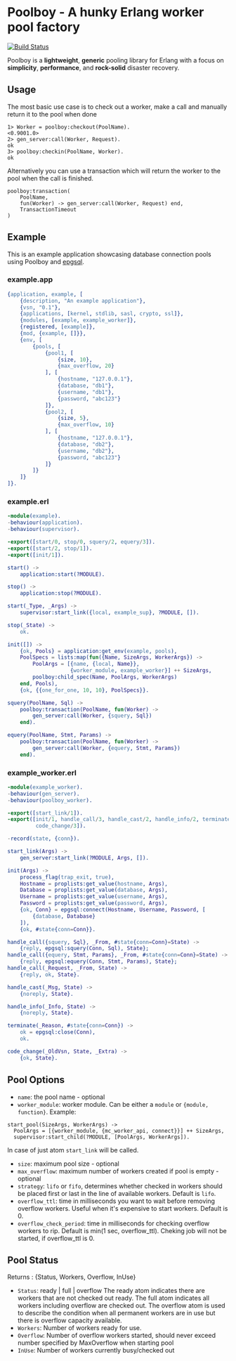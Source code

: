 # Poolboy - A hunky Erlang worker pool factory

[![Build Status](https://api.travis-ci.org/comtihon/poolboy.svg?branch=master)](https://travis-ci.org/comtihon/poolboy)


Poolboy is a **lightweight**, **generic** pooling library for Erlang with a
focus on **simplicity**, **performance**, and **rock-solid** disaster recovery.

## Usage
The most basic use case is to check out a worker, make a call and manually 
return it to the pool when done
```erl-sh
1> Worker = poolboy:checkout(PoolName).
<0.9001.0>
2> gen_server:call(Worker, Request).
ok
3> poolboy:checkin(PoolName, Worker).
ok
```
Alternatively you can use a transaction which will return the worker to the 
pool when the call is finished.
```erl-sh
poolboy:transaction(
    PoolName,
    fun(Worker) -> gen_server:call(Worker, Request) end, 
    TransactionTimeout
)
```
## Example

This is an example application showcasing database connection pools using
Poolboy and [epgsql](https://github.com/epgsql/epgsql).

### example.app

```erlang
{application, example, [
    {description, "An example application"},
    {vsn, "0.1"},
    {applications, [kernel, stdlib, sasl, crypto, ssl]},
    {modules, [example, example_worker]},
    {registered, [example]},
    {mod, {example, []}},
    {env, [
        {pools, [
            {pool1, [
                {size, 10},
                {max_overflow, 20}
			], [
                {hostname, "127.0.0.1"},
                {database, "db1"},
                {username, "db1"},
                {password, "abc123"}
            ]},
            {pool2, [
                {size, 5},
                {max_overflow, 10}
			], [
                {hostname, "127.0.0.1"},
                {database, "db2"},
                {username, "db2"},
                {password, "abc123"}
            ]}
        ]}
    ]}
]}.
```

### example.erl

```erlang
-module(example).
-behaviour(application).
-behaviour(supervisor).

-export([start/0, stop/0, squery/2, equery/3]).
-export([start/2, stop/1]).
-export([init/1]).

start() ->
    application:start(?MODULE).

stop() ->
    application:stop(?MODULE).

start(_Type, _Args) ->
    supervisor:start_link({local, example_sup}, ?MODULE, []).

stop(_State) ->
    ok.

init([]) ->
    {ok, Pools} = application:get_env(example, pools),
    PoolSpecs = lists:map(fun({Name, SizeArgs, WorkerArgs}) ->
        PoolArgs = [{name, {local, Name}},
            		{worker_module, example_worker}] ++ SizeArgs,
        poolboy:child_spec(Name, PoolArgs, WorkerArgs)
    end, Pools),
    {ok, {{one_for_one, 10, 10}, PoolSpecs}}.

squery(PoolName, Sql) ->
    poolboy:transaction(PoolName, fun(Worker) ->
        gen_server:call(Worker, {squery, Sql})
    end).

equery(PoolName, Stmt, Params) ->
    poolboy:transaction(PoolName, fun(Worker) ->
        gen_server:call(Worker, {equery, Stmt, Params})
    end).
```

### example_worker.erl

```erlang
-module(example_worker).
-behaviour(gen_server).
-behaviour(poolboy_worker).

-export([start_link/1]).
-export([init/1, handle_call/3, handle_cast/2, handle_info/2, terminate/2,
         code_change/3]).

-record(state, {conn}).

start_link(Args) ->
    gen_server:start_link(?MODULE, Args, []).

init(Args) ->
    process_flag(trap_exit, true),
    Hostname = proplists:get_value(hostname, Args),
    Database = proplists:get_value(database, Args),
    Username = proplists:get_value(username, Args),
    Password = proplists:get_value(password, Args),
    {ok, Conn} = epgsql:connect(Hostname, Username, Password, [
        {database, Database}
    ]),
    {ok, #state{conn=Conn}}.

handle_call({squery, Sql}, _From, #state{conn=Conn}=State) ->
    {reply, epgsql:squery(Conn, Sql), State};
handle_call({equery, Stmt, Params}, _From, #state{conn=Conn}=State) ->
    {reply, epgsql:equery(Conn, Stmt, Params), State};
handle_call(_Request, _From, State) ->
    {reply, ok, State}.

handle_cast(_Msg, State) ->
    {noreply, State}.

handle_info(_Info, State) ->
    {noreply, State}.

terminate(_Reason, #state{conn=Conn}) ->
    ok = epgsql:close(Conn),
    ok.

code_change(_OldVsn, State, _Extra) ->
    {ok, State}.
```

## Pool Options

- `name`: the pool name - optional
- `worker_module`: worker module. Can be either a `module` or `{module, function}`.
Example:
```
start_pool(SizeArgs, WorkerArgs) ->
  PoolArgs = [{worker_module, {mc_worker_api, connect}}] ++ SizeArgs,
  supervisor:start_child(?MODULE, [PoolArgs, WorkerArgs]).
```
In case of just atom `start_link` will be called.
- `size`: maximum pool size - optional
- `max_overflow`: maximum number of workers created if pool is empty - optional
- `strategy`: `lifo` or `fifo`, determines whether checked in workers should be
  placed first or last in the line of available workers. Default is `lifo`.
- `overflow_ttl`: time in milliseconds you want to wait before removing overflow
  workers. Useful when it's expensive to start workers. Default is 0.
- `overflow_check_period`: time in milliseconds for checking overflow workers to rip. 
  Default is min(1 sec, overflow_ttl). Cheking job will not be started, if overflow_ttl is 0.
  
## Pool Status
Returns : {Status, Workers, Overflow, InUse}
- `Status`: ready | full | overflow
            The ready atom indicates there are workers that are not checked out 
            ready. The full atom indicates all workers including overflow are 
            checked out. The overflow atom is used to describe the condition 
            when all permanent workers are in use but there is overflow capacity 
            available.
- `Workers`: Number of workers ready for use.
- `Overflow`: Number of overflow workers started, should never exceed number 
              specified by MaxOverflow when starting pool
- `InUse`: Number of workers currently busy/checked out
